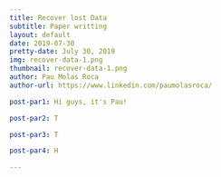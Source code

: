 ```yaml
---
title: Recover lost Data
subtitle: Paper writting
layout: default
date: 2019-07-30
pretty-date: July 30, 2019
img: recover-data-1.png
thumbnail: recover-data-1.png
author: Pau Molas Roca
author-url: https://www.linkedin.com/paumolasroca/

post-par1: Hi guys, it's Pau! 

post-par2: T

post-par3: T

post-par4: H

---
```

